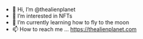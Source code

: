 - 👋 Hi, I’m @thealienplanet
- 👀 I’m interested in NFTs
- 🌱 I’m currently learning how to fly to the moon
- 📫 How to reach me ... https://thealienplanet.com


<!---
thealienplanet/thealienplanet is a ✨ special ✨ repository because its `README.md` (this file) appears on your GitHub profile.
You can click the Preview link to take a look at your changes.
--->
